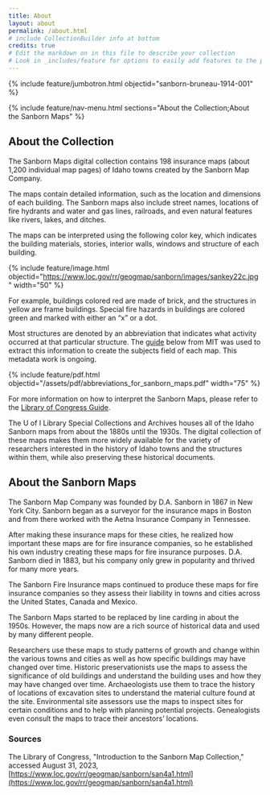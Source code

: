 ```yaml
---
title: About
layout: about
permalink: /about.html
# include CollectionBuilder info at bottom
credits: true
# Edit the markdown on in this file to describe your collection
# Look in _includes/feature for options to easily add features to the page
---
```


{% include feature/jumbotron.html objectid="sanborn-bruneau-1914-001" %} 

{% include feature/nav-menu.html sections="About the Collection;About the Sanborn Maps" %}

## About the Collection

The Sanborn Maps digital collection contains 198 insurance maps (about 1,200 individual map pages) of Idaho towns created by the Sanborn Map Company. 

The maps contain detailed information, such as the location and dimensions of each building. The Sanborn maps also include street names, locations of fire hydrants and water and gas lines, railroads, and even natural features like rivers, lakes, and ditches.

The maps can be interpreted using the following color key, which indicates the building materials, stories, interior walls, windows and structure of each building. 

{% include feature/image.html objectid="https://www.loc.gov/rr/geogmap/sanborn/images/sankey22c.jpg" width="50" %}

For example, buildings colored red are made of brick, and the structures in yellow are frame buildings. Special fire hazards in buildings are colored green and marked with either an “x” or a dot.

Most structures are denoted by an abbreviation that indicates what activity occurred at that particular structure. The [guide](https://web.mit.edu/thecity/resources/abbreviations_for_sanborn_maps.pdf) below from MIT was used to extract this information to create the subjects field of each map. This metadata work is ongoing.

{% include feature/pdf.html objectid="/assets/pdf/abbreviations_for_sanborn_maps.pdf" width="75" %}

For more information on how to interpret the Sanborn Maps, please refer to the [Library of Congress Guide](https://guides.loc.gov/fire-insurance-maps/sanborn-interpreting).

The U of I Library Special Collections and Archives houses all of the Idaho Sanborn maps from about the 1880s until the 1930s. The digital collection of these maps makes them more widely available for the variety of researchers interested in the history of Idaho towns and the structures within them, while also preserving these historical documents.

## About the Sanborn Maps

The Sanborn Map Company was founded by D.A. Sanborn in 1867 in New York City. Sanborn began as a surveyor for the insurance maps in Boston and from there worked with the Aetna Insurance Company in Tennessee. 

After making these insurance maps for these cities, he realized how important these maps are for fire insurance companies, so he established his own industry creating these maps for fire insurance purposes. D.A. Sanborn died in 1883, but his company only grew in popularity and thrived for many more years. 

The Sanborn Fire Insurance maps continued to produce these maps for fire insurance companies so they assess their liability in towns and cities across the United States, Canada and Mexico.

The Sanborn Maps started to be replaced by line carding in about the 1950s. However, the maps now are a rich source of historical data and used by many different people. 

Researchers use these maps to study patterns of growth and change within the various towns and cities as well as how specific buildings may have changed over time. Historic preservationists use the maps to assess the significance of old buildings and understand the building uses and how they may have changed over time. Archaeologists use them to trace the history of locations of excavation sites to understand the material culture found at the site. Environmental site assessors use the maps to inspect sites for certain conditions and to help with planning potential projects. Genealogists even consult the maps to trace their ancestors’ locations.  

### Sources

The Library of Congress, "Introduction to the Sanborn Map Collection," accessed August 31, 2023, [https://www.loc.gov/rr/geogmap/sanborn/san4a1.html](https://www.loc.gov/rr/geogmap/sanborn/san4a1.html)
